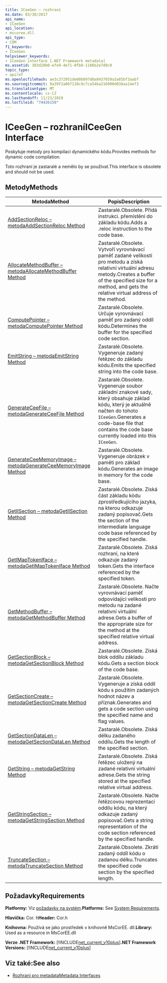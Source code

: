 ```yaml
---
title: ICeeGen – rozhraní
ms.date: 03/30/2017
api_name:
- ICeeGen
api_location:
- mscoree.dll
api_type:
- COM
f1_keywords:
- ICeeGen
helpviewer_keywords:
- ICeeGen interface [.NET Framework metadata]
ms.assetid: 383d20b0-efe9-4e71-8fb8-1186b2e7d0c0
topic_type:
- apiref
ms.openlocfilehash: ae3c372951de00b097d0a8437039a3a85bf3aabf
ms.sourcegitcommit: 9a39f2a06f110c9c7ca54ba216900d038aa14ef3
ms.translationtype: MT
ms.contentlocale: cs-CZ
ms.lasthandoff: 11/23/2019
ms.locfileid: "74426150"
---
```

# <a name="iceegen-interface"></a><span data-ttu-id="bd8ec-102">ICeeGen – rozhraní</span><span class="sxs-lookup"><span data-stu-id="bd8ec-102">ICeeGen Interface</span></span>
<span data-ttu-id="bd8ec-103">Poskytuje metody pro kompilaci dynamického kódu.</span><span class="sxs-lookup"><span data-stu-id="bd8ec-103">Provides methods for dynamic code compilation.</span></span>  
  
 <span data-ttu-id="bd8ec-104">Toto rozhraní je zastaralé a nemělo by se používat.</span><span class="sxs-lookup"><span data-stu-id="bd8ec-104">This interface is obsolete and should not be used.</span></span>  
  
## <a name="methods"></a><span data-ttu-id="bd8ec-105">Metody</span><span class="sxs-lookup"><span data-stu-id="bd8ec-105">Methods</span></span>  
  
|<span data-ttu-id="bd8ec-106">Metoda</span><span class="sxs-lookup"><span data-stu-id="bd8ec-106">Method</span></span>|<span data-ttu-id="bd8ec-107">Popis</span><span class="sxs-lookup"><span data-stu-id="bd8ec-107">Description</span></span>|  
|------------|-----------------|  
|[<span data-ttu-id="bd8ec-108">AddSectionReloc – metoda</span><span class="sxs-lookup"><span data-stu-id="bd8ec-108">AddSectionReloc Method</span></span>](../../../../docs/framework/unmanaged-api/metadata/iceegen-addsectionreloc-method.md)|<span data-ttu-id="bd8ec-109">Zastaralé.</span><span class="sxs-lookup"><span data-stu-id="bd8ec-109">Obsolete.</span></span> <span data-ttu-id="bd8ec-110">Přidá instrukci. přemístění do základu kódu.</span><span class="sxs-lookup"><span data-stu-id="bd8ec-110">Adds a .reloc instruction to the code base.</span></span>|  
|[<span data-ttu-id="bd8ec-111">AllocateMethodBuffer – metoda</span><span class="sxs-lookup"><span data-stu-id="bd8ec-111">AllocateMethodBuffer Method</span></span>](../../../../docs/framework/unmanaged-api/metadata/iceegen-allocatemethodbuffer-method.md)|<span data-ttu-id="bd8ec-112">Zastaralé.</span><span class="sxs-lookup"><span data-stu-id="bd8ec-112">Obsolete.</span></span> <span data-ttu-id="bd8ec-113">Vytvoří vyrovnávací paměť zadané velikosti pro metodu a získá relativní virtuální adresu metody.</span><span class="sxs-lookup"><span data-stu-id="bd8ec-113">Creates a buffer of the specified size for a method, and gets the relative virtual address of the method.</span></span>|  
|[<span data-ttu-id="bd8ec-114">ComputePointer – metoda</span><span class="sxs-lookup"><span data-stu-id="bd8ec-114">ComputePointer Method</span></span>](../../../../docs/framework/unmanaged-api/metadata/iceegen-computepointer-method.md)|<span data-ttu-id="bd8ec-115">Zastaralé.</span><span class="sxs-lookup"><span data-stu-id="bd8ec-115">Obsolete.</span></span> <span data-ttu-id="bd8ec-116">Určuje vyrovnávací paměť pro zadaný oddíl kódu.</span><span class="sxs-lookup"><span data-stu-id="bd8ec-116">Determines the buffer for the specified code section.</span></span>|  
|[<span data-ttu-id="bd8ec-117">EmitString – metoda</span><span class="sxs-lookup"><span data-stu-id="bd8ec-117">EmitString Method</span></span>](../../../../docs/framework/unmanaged-api/metadata/iceegen-emitstring-method.md)|<span data-ttu-id="bd8ec-118">Zastaralé.</span><span class="sxs-lookup"><span data-stu-id="bd8ec-118">Obsolete.</span></span> <span data-ttu-id="bd8ec-119">Vygeneruje zadaný řetězec do základu kódu.</span><span class="sxs-lookup"><span data-stu-id="bd8ec-119">Emits the specified string into the code base.</span></span>|  
|[<span data-ttu-id="bd8ec-120">GenerateCeeFile – metoda</span><span class="sxs-lookup"><span data-stu-id="bd8ec-120">GenerateCeeFile Method</span></span>](../../../../docs/framework/unmanaged-api/metadata/iceegen-generateceefile-method.md)|<span data-ttu-id="bd8ec-121">Zastaralé.</span><span class="sxs-lookup"><span data-stu-id="bd8ec-121">Obsolete.</span></span> <span data-ttu-id="bd8ec-122">Vygeneruje soubor základní znakové sady, který obsahuje základ kódu, který je aktuálně načten do tohoto `ICeeGen`.</span><span class="sxs-lookup"><span data-stu-id="bd8ec-122">Generates a code-base file that contains the code base currently loaded into this `ICeeGen`.</span></span>|  
|[<span data-ttu-id="bd8ec-123">GenerateCeeMemoryImage – metoda</span><span class="sxs-lookup"><span data-stu-id="bd8ec-123">GenerateCeeMemoryImage Method</span></span>](../../../../docs/framework/unmanaged-api/metadata/iceegen-generateceememoryimage-method.md)|<span data-ttu-id="bd8ec-124">Zastaralé.</span><span class="sxs-lookup"><span data-stu-id="bd8ec-124">Obsolete.</span></span> <span data-ttu-id="bd8ec-125">Vygeneruje obrázek v paměti pro základ kódu.</span><span class="sxs-lookup"><span data-stu-id="bd8ec-125">Generates an image in memory for the code base.</span></span>|  
|[<span data-ttu-id="bd8ec-126">GetIlSection – metoda</span><span class="sxs-lookup"><span data-stu-id="bd8ec-126">GetIlSection Method</span></span>](../../../../docs/framework/unmanaged-api/metadata/iceegen-getilsection-method.md)|<span data-ttu-id="bd8ec-127">Zastaralé.</span><span class="sxs-lookup"><span data-stu-id="bd8ec-127">Obsolete.</span></span> <span data-ttu-id="bd8ec-128">Získá část základu kódu zprostředkujícího jazyka, na kterou odkazuje zadaný popisovač.</span><span class="sxs-lookup"><span data-stu-id="bd8ec-128">Gets the section of the intermediate language code base referenced by the specified handle.</span></span>|  
|[<span data-ttu-id="bd8ec-129">GetIMapTokenIface – metoda</span><span class="sxs-lookup"><span data-stu-id="bd8ec-129">GetIMapTokenIface Method</span></span>](../../../../docs/framework/unmanaged-api/metadata/iceegen-getimaptokeniface-method.md)|<span data-ttu-id="bd8ec-130">Zastaralé.</span><span class="sxs-lookup"><span data-stu-id="bd8ec-130">Obsolete.</span></span> <span data-ttu-id="bd8ec-131">Získá rozhraní, na které odkazuje zadaný token.</span><span class="sxs-lookup"><span data-stu-id="bd8ec-131">Gets the interface referenced by the specified token.</span></span>|  
|[<span data-ttu-id="bd8ec-132">GetMethodBuffer – metoda</span><span class="sxs-lookup"><span data-stu-id="bd8ec-132">GetMethodBuffer Method</span></span>](../../../../docs/framework/unmanaged-api/metadata/iceegen-getmethodbuffer-method.md)|<span data-ttu-id="bd8ec-133">Zastaralé.</span><span class="sxs-lookup"><span data-stu-id="bd8ec-133">Obsolete.</span></span> <span data-ttu-id="bd8ec-134">Načte vyrovnávací paměť odpovídající velikosti pro metodu na zadané relativní virtuální adrese.</span><span class="sxs-lookup"><span data-stu-id="bd8ec-134">Gets a buffer of the appropriate size for the method at the specified relative virtual address.</span></span>|  
|[<span data-ttu-id="bd8ec-135">GetSectionBlock – metoda</span><span class="sxs-lookup"><span data-stu-id="bd8ec-135">GetSectionBlock Method</span></span>](../../../../docs/framework/unmanaged-api/metadata/iceegen-getsectionblock-method.md)|<span data-ttu-id="bd8ec-136">Zastaralé.</span><span class="sxs-lookup"><span data-stu-id="bd8ec-136">Obsolete.</span></span> <span data-ttu-id="bd8ec-137">Získá blok oddílu základu kódu.</span><span class="sxs-lookup"><span data-stu-id="bd8ec-137">Gets a section block of the code base.</span></span>|  
|[<span data-ttu-id="bd8ec-138">GetSectionCreate – metoda</span><span class="sxs-lookup"><span data-stu-id="bd8ec-138">GetSectionCreate Method</span></span>](../../../../docs/framework/unmanaged-api/metadata/iceegen-getsectioncreate-method.md)|<span data-ttu-id="bd8ec-139">Zastaralé.</span><span class="sxs-lookup"><span data-stu-id="bd8ec-139">Obsolete.</span></span> <span data-ttu-id="bd8ec-140">Vygeneruje a získá oddíl kódu s použitím zadaných hodnot název a příznak.</span><span class="sxs-lookup"><span data-stu-id="bd8ec-140">Generates and gets a code section using the specified name and flag values.</span></span>|  
|[<span data-ttu-id="bd8ec-141">GetSectionDataLen – metoda</span><span class="sxs-lookup"><span data-stu-id="bd8ec-141">GetSectionDataLen Method</span></span>](../../../../docs/framework/unmanaged-api/metadata/iceegen-getsectiondatalen-method.md)|<span data-ttu-id="bd8ec-142">Zastaralé.</span><span class="sxs-lookup"><span data-stu-id="bd8ec-142">Obsolete.</span></span> <span data-ttu-id="bd8ec-143">Získá délku zadaného oddílu.</span><span class="sxs-lookup"><span data-stu-id="bd8ec-143">Gets the length of the specified section.</span></span>|  
|[<span data-ttu-id="bd8ec-144">GetString – metoda</span><span class="sxs-lookup"><span data-stu-id="bd8ec-144">GetString Method</span></span>](../../../../docs/framework/unmanaged-api/metadata/iceegen-getstring-method.md)|<span data-ttu-id="bd8ec-145">Zastaralé.</span><span class="sxs-lookup"><span data-stu-id="bd8ec-145">Obsolete.</span></span> <span data-ttu-id="bd8ec-146">Získá řetězec uložený na zadané relativní virtuální adrese.</span><span class="sxs-lookup"><span data-stu-id="bd8ec-146">Gets the string stored at the specified relative virtual address.</span></span>|  
|[<span data-ttu-id="bd8ec-147">GetStringSection – metoda</span><span class="sxs-lookup"><span data-stu-id="bd8ec-147">GetStringSection Method</span></span>](../../../../docs/framework/unmanaged-api/metadata/iceegen-getstringsection-method.md)|<span data-ttu-id="bd8ec-148">Zastaralé.</span><span class="sxs-lookup"><span data-stu-id="bd8ec-148">Obsolete.</span></span> <span data-ttu-id="bd8ec-149">Načte řetězcovou reprezentaci oddílu kódu, na který odkazuje zadaný popisovač.</span><span class="sxs-lookup"><span data-stu-id="bd8ec-149">Gets a string representation of the code section referenced by the specified handle.</span></span>|  
|[<span data-ttu-id="bd8ec-150">TruncateSection – metoda</span><span class="sxs-lookup"><span data-stu-id="bd8ec-150">TruncateSection Method</span></span>](../../../../docs/framework/unmanaged-api/metadata/iceegen-truncatesection-method.md)|<span data-ttu-id="bd8ec-151">Zastaralé.</span><span class="sxs-lookup"><span data-stu-id="bd8ec-151">Obsolete.</span></span> <span data-ttu-id="bd8ec-152">Zkrátí zadaný oddíl kódu o zadanou délku.</span><span class="sxs-lookup"><span data-stu-id="bd8ec-152">Truncates the specified code section by the specified length.</span></span>|  
  
## <a name="requirements"></a><span data-ttu-id="bd8ec-153">Požadavky</span><span class="sxs-lookup"><span data-stu-id="bd8ec-153">Requirements</span></span>  
 <span data-ttu-id="bd8ec-154">**Platformy:** Viz [požadavky na systém](../../../../docs/framework/get-started/system-requirements.md).</span><span class="sxs-lookup"><span data-stu-id="bd8ec-154">**Platforms:** See [System Requirements](../../../../docs/framework/get-started/system-requirements.md).</span></span>  
  
 <span data-ttu-id="bd8ec-155">**Hlavička:** Cor. h</span><span class="sxs-lookup"><span data-stu-id="bd8ec-155">**Header:** Cor.h</span></span>  
  
 <span data-ttu-id="bd8ec-156">**Knihovna:** Používá se jako prostředek v knihovně MsCorEE. dll.</span><span class="sxs-lookup"><span data-stu-id="bd8ec-156">**Library:** Used as a resource in MsCorEE.dll</span></span>  
  
 <span data-ttu-id="bd8ec-157">**Verze .NET Framework:** [!INCLUDE[net_current_v10plus](../../../../includes/net-current-v10plus-md.md)]</span><span class="sxs-lookup"><span data-stu-id="bd8ec-157">**.NET Framework Versions:** [!INCLUDE[net_current_v10plus](../../../../includes/net-current-v10plus-md.md)]</span></span>  
  
## <a name="see-also"></a><span data-ttu-id="bd8ec-158">Viz také:</span><span class="sxs-lookup"><span data-stu-id="bd8ec-158">See also</span></span>

- [<span data-ttu-id="bd8ec-159">Rozhraní pro metadata</span><span class="sxs-lookup"><span data-stu-id="bd8ec-159">Metadata Interfaces</span></span>](../../../../docs/framework/unmanaged-api/metadata/metadata-interfaces.md)
